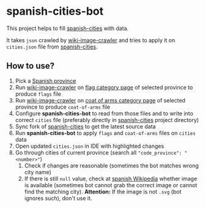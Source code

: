 # spanish-cities-bot

This project helps to fill [spanish-cities](https://github.com/ByMykel/spanish-cities) with data.

It takes `json` crawled by [wiki-image-crawler](https://github.com/AloisSeckar/wiki-image-crawler) and tries to apply it on `cities.json` file from [spanish-cities](https://github.com/ByMykel/spanish-cities). 

## How to use?
1. Pick a [Spanish province](https://es.wikipedia.org/wiki/Provincia_(Espa%C3%B1a))
2. Run [wiki-image-crawler](https://github.com/AloisSeckar/wiki-image-crawler) on [flag category page](https://commons.wikimedia.org/wiki/Category:SVG_flags_of_municipalities_of_Spain_by_province) of selected province to produce `flags` file
3. Run [wiki-image-crawler](https://github.com/AloisSeckar/wiki-image-crawler) on [coat of arms category page](https://commons.wikimedia.org/wiki/Category:SVG_coats_of_arms_of_municipalities_of_Spain_by_province) of selected province to produce `coat-of-arms` file
4. Configure **spanish-cities-bot** to read from those files and to write into correct `cities` file (preferably directly in [spanish-cities](https://github.com/ByMykel/spanish-cities) project directory)
7. Sync fork of [spanish-cities](https://github.com/ByMykel/spanish-cities) to get the latest source data
8. Run **spanish-cities-bot** to apply `flags` and `coat-of-arms` files on `cities` data
9. Open updated `cities.json` in IDE with highlighted changes
10. Go through cities of current province (search all `"code_province": "<number>"`)
     1. Check if changes are reasonable (sometimes the bot matches wrong city name)
     2. If there is still `null` value, check at [spanish Wikipedia](https://es.wikipedia.org/) whether image is available (sometimes bot cannot grab the correct image or cannot find the matching city). **Attention:** If the image is not `.svg` (bot ignores such), don't use it.
